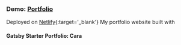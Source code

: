 ### Demo: [**Portfolio**](https://beatamaro-portfolio.netlify.app)

Deployed on [Netlify](https://app.netlify.com){:target='_blank'}
My portfolio website built with
####  Gatsby Starter Portfolio: Cara

